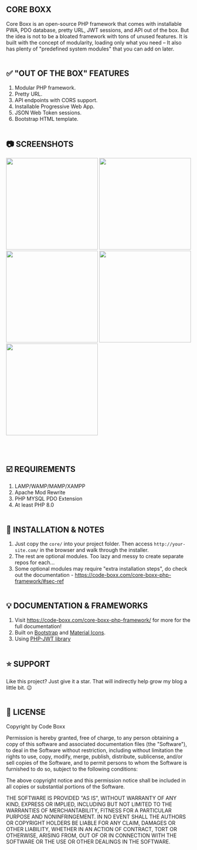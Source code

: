 ## CORE BOXX
Core Boxx is an open-source PHP framework that comes with installable PWA, PDO database, pretty URL, JWT sessions, and API out of the box. But the idea is not to be a bloated framework with tons of unused features. It is built with the concept of modularity, loading only what you need – It also has plenty of "predefined system modules" that you can add on later.
<br><br>

## :white_check_mark: "OUT OF THE BOX" FEATURES
1) Modular PHP framework.
2) Pretty URL.
3) API endpoints with CORS support.
4) Installable Progressive Web App.
5) JSON Web Token sessions.
6) Bootstrap HTML template.
<br><br>

## :camera: SCREENSHOTS
<p float="left">
  <img width="250" src="https://github.com/code-boxx/Core-Boxx/blob/main/core/assets/core-boxx-1.png">
  <img width="250" src="https://github.com/code-boxx/Core-Boxx/blob/main/core/assets/core-boxx-2.png">
  <img width="250" src="https://github.com/code-boxx/Core-Boxx/blob/main/core/assets/core-boxx-3.png">
  <img width="250" src="https://github.com/code-boxx/Core-Boxx/blob/main/core/assets/core-boxx-4.png">
  <img width="250" src="https://github.com/code-boxx/Core-Boxx/blob/main/core/assets/core-boxx-5.png">
</p>
<br><br>

## :ballot_box_with_check: REQUIREMENTS
1) LAMP/WAMP/MAMP/XAMPP
2) Apache Mod Rewrite
3) PHP MYSQL PDO Extension
4) At least PHP 8.0
<br><br>

## :floppy_disk: INSTALLATION & NOTES
1) Just copy the `core/` into your project folder. Then access `http://your-site.com/` in the browser and walk through the installer.
2) The rest are optional modules. Too lazy and messy to create separate repos for each...
3) Some optional modules may require "extra installation steps", do check out the documentation - https://code-boxx.com/core-boxx-php-framework/#sec-ref
<br><br>

## :bulb: DOCUMENTATION & FRAMEWORKS
1) Visit https://code-boxx.com/core-boxx-php-framework/ for more for the full documentation!
2) Built on [Bootstrap](https://getbootstrap.com/) and [Material Icons](https://fonts.google.com/icons).
3) Using [PHP-JWT library](https://github.com/firebase/php-jwt)
<br><br>

## :star: SUPPORT
Like this project? Just give it a star. That will indirectly help grow my blog a little bit. :wink:
<br><br>

## :newspaper: LICENSE
Copyright by Code Boxx

Permission is hereby granted, free of charge, to any person obtaining a copy
of this software and associated documentation files (the "Software"), to deal
in the Software without restriction, including without limitation the rights
to use, copy, modify, merge, publish, distribute, sublicense, and/or sell
copies of the Software, and to permit persons to whom the Software is
furnished to do so, subject to the following conditions:

The above copyright notice and this permission notice shall be included in all
copies or substantial portions of the Software.

THE SOFTWARE IS PROVIDED "AS IS", WITHOUT WARRANTY OF ANY KIND, EXPRESS OR
IMPLIED, INCLUDING BUT NOT LIMITED TO THE WARRANTIES OF MERCHANTABILITY,
FITNESS FOR A PARTICULAR PURPOSE AND NONINFRINGEMENT. IN NO EVENT SHALL THE
AUTHORS OR COPYRIGHT HOLDERS BE LIABLE FOR ANY CLAIM, DAMAGES OR OTHER
LIABILITY, WHETHER IN AN ACTION OF CONTRACT, TORT OR OTHERWISE, ARISING FROM,
OUT OF OR IN CONNECTION WITH THE SOFTWARE OR THE USE OR OTHER DEALINGS IN THE
SOFTWARE.